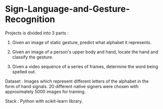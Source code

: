 # Sign-Language-and-Gesture-Recognition

Projects is divided into 3 parts : 

1. Given an image of static gesture, predict what alphabet it represents.

2. Given an image of a person's upper body and hand, locate the hand and classify the gesture.

3. Given a video sequence of a series of frames, determine the word being spelled out.

Dataset : Images which represent different letters of the alphabet in the form of hand signals. 20 different native signers were chosen with approximately 5000 images for training.

Stack : Python with scikit-learn library.
